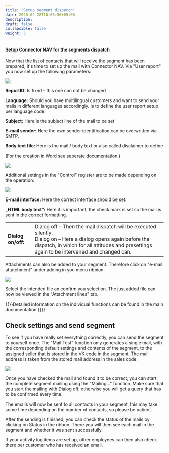 ```yaml
---
title: "Setup segment dispatch"
date: 2020-02-28T10:08:56+09:00
description: 
draft: false
collapsible: false
weight: 3
---
```


#### Setup Connector NAV for the segments dispatch

Now that the list of contacts that will receive the segment has been prepared, it's time to set up the mail with Connector NAV. Via "User report" you now set up the following parameters:

![](/images/connectornav/segment/setup1.png)

**ReportID:** Is fixed – this one can not be changed

**Language:** Should you have multilingual customers and want to send your mails in different languages accordingly. Is to define the user report setup per language code.

**Subject:** Here is the subject line of the mail to be set

**E-mail sender:** Here the own sender identification can be overwritten via SMTP.

**Body text file:** Here is the mail / body text or also called disclaimer to define

(For the creation in Word see seperate documentation.)

![](/images/connectornav/segment/setup2.png)

Additional settings in the "Control" register are to be made depending on the operation:

![](/images/connectornav/segment/setup3.png)

**E-mail interface:** Here the correct interface should be set.

**„HTML body text“:** Here it is important, the check mark is set so the mail is sent in the correct formatting.

<table>
<tr>
<td><strong>Dialog on/off:</strong></td>
<td>Dialog off – Then the mail dispatch will be executed silently.<br />Dialog on – Here a dialog opens again before the dispatch, in which for all attitudes and presettings again to be intervened and changed can.</td>
</tr>
</table>

Attachments can also be added to your segment. Therefore click on "e-mail attatchment" under adding in you menu ribbion.

![](/images/connectornav/segment/setup4.png)

Select the intended file an confirm you selection. The just added file can now be viewed in the "Attachment lines" tab.

{{<notice info>}}Detailed information on the individual functions can be found in the main documentation.{{</notice>}}

## Check settings and send segment

To see if you have really set everything correctly, you can send the segment to yourself once. The "Mail Test" function only generates a single mail, with the corresponding default settings and contents of the segment, to the assigned seller that is stored in the VK code in the segment. The mail address is taken from the stored mail address in the sales code.

![](/images/connectornav/segment/setup5.png)

Once you have checked the mail and found it to be correct, you can start the complete segment mailing using the "Mailing..." function. Make sure that you start the mailing with Dialog off, otherwise you will get a query that has to be confirmed every time.

The emails will now be sent to all contacts in your segment, this may take some time depending on the number of contacts, so please be patient.

After the sending is finished, you can check the status of the mails by clicking on Status in the ribbon. There you will then see each mail in the segment and whether it was sent successfully.

If your activity log items are set up, other employees can then also check there per customer who has received an email.